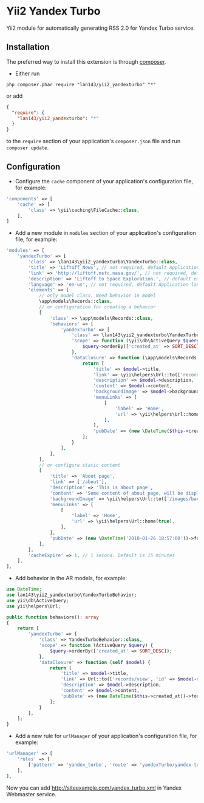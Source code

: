 Yii2 Yandex Turbo
=================
Yii2 module for automatically generating RSS 2.0 for Yandex Turbo service.

Installation
------------
The preferred way to install this extension is through [composer](http://getcomposer.org/download/).

* Either run

```
php composer.phar require "lan143/yii2_yandexturbo" "*"
```

or add

```json
{
  "require": {
    "lan143/yii2_yandexturbo": "*"
  } 
}
```

to the `require` section of your application's `composer.json` file and run `composer update`.

Configuration
-------------

* Configure the `cache` component of your application's configuration file, for example:

```php
'components' => [
    'cache' => [
        'class' => \yii\caching\FileCache::class,
    ],
]
```


* Add a new module in `modules` section of your application's configuration file, for example:

```php
'modules' => [
    'yandexTurbo' => [
        'class' => \lan143\yii2_yandexturbo\YandexTurbo::class,
        'title' => 'Liftoff News', // not required, default Application name 
        'link' => 'http://liftoff.msfc.nasa.gov/', // not required, default Url::home
        'description' => 'Liftoff to Space Exploration.', // default empty
        'language' => 'en-us', // not required, default Application language
        'elements' => [
            // only model class. Need behavior in model
            \app\models\Records::class,
            // or configuration for creating a behavior
            [
                'class' => \app\models\Records::class,
                'behaviors' => [
                    'yandexTurbo' => [
                        'class' => \lan143\yii2_yandexturbo\YandexTurboBehavior::class,
                        'scope' => function (\yii\db\ActiveQuery $query) {
                            $query->orderBy(['created_at' => SORT_DESC]);
                        },
                        'dataClosure' => function (\app\models\Records $model) {
                            return [
                                'title' => $model->title,
                                'link' => \yii\helpers\Url::to(['records/view', 'id' => $model->id], true),
                                'description' => $model->description,
                                'content' => $model->content,
                                'backgroundImage' => $model->background_image,
                                'menuLinks' => [
                                    [
                                        'label' => 'Home',
                                        'url' => \yii\helpers\Url::home(true),
                                    ],
                                ],
                                'pubDate' => (new \DateTime($this->created_at))->format(\DateTime::RFC822),
                            ];
                        }
                    ],
                ],
            ],
            // or configure static content
            [
                'title' => 'About page',
                'link' => ['/about'],
                'description' => 'This is about page',
                'content' => 'Some content of about page, will be displayed in Yandex Turbo page. You can use <strong>html<strong> tags.',
                'backgroundImage' => \yii\helpers\Url::to(['/images/background.jpg'], true),
                'menuLinks' => [
                    [
                        'label' => 'Home',
                        'url' => \yii\helpers\Url::home(true),
                    ],
                ],
                'pubDate' => (new \DateTime('2018-01-26 18:57:00'))->format(\DateTime::RFC822),
            ],
        ],
        'cacheExpire' => 1, // 1 second. Default is 15 minutes
    ],
],
```

* Add behavior in the AR models, for example:

```php
use DateTime;
use lan143\yii2_yandexturbo\YandexTurboBehavior;
use yii\db\ActiveQuery;
use yii\helpers\Url;

public function behaviors(): array
{
    return [
        'yandexTurbo' => [
            'class' => YandexTurboBehavior::class,
            'scope' => function (ActiveQuery $query) {
                $query->orderBy(['created_at' => SORT_DESC]);
            },
            'dataClosure' => function (self $model) {
                return [
                    'title' => $model->title,
                    'link' => Url::to(['records/view', 'id' => $model->id], true),
                    'description' => $model->description,
                    'content' => $model->content,
                    'pubDate' => (new DateTime($this->created_at))->format(DateTime::RFC822),
                ];
            }
        ],
    ];
}
```


* Add a new rule for `urlManager` of your application's configuration file, for example:

```php
'urlManager' => [
    'rules' => [
        ['pattern' => 'yandex_turbo', 'route' => 'yandexTurbo/yandex-turbo/index', 'suffix' => '.xml'],
    ],
],
```

Now you can add http://siteexample.com/yandex_turbo.xml in Yandex Webmaster service.
